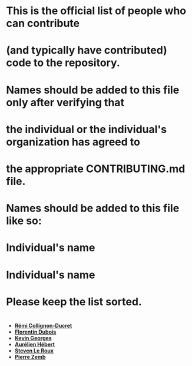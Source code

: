 # This is the official list of people who can contribute
# (and typically have contributed) code to the <PROJECT> repository.
#
# Names should be added to this file only after verifying that
# the individual or the individual's organization has agreed to
# the appropriate CONTRIBUTING.md file.
#
# Names should be added to this file like so:
# Individual's name <submission email address>
# Individual's name <submission email address>
#
# Please keep the list sorted.
#

* **[Rémi Collignon-Ducret](https://github.com/miton18)**
* **[Florentin Dubois](https://github.com/FlorentinDUBOIS)**
* **[Kevin Georges](https://github.com/d33d33)**
* **[Aurélien Hébert](https://github.com/aurrelhebert)**
* **[Steven Le Roux](https://github.com/StevenLeRoux)**
* **[Pierre Zemb](https://github.com/PierreZ)**